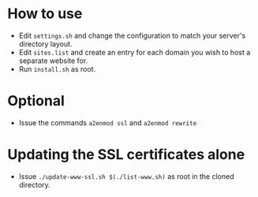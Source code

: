 # How to use
* Edit `settings.sh` and change the configuration to match your server's directory layout.
* Edit `sites.list` and create an entry for each domain you wish to host a separate website for.
* Run `install.sh` as root.

# Optional
* Issue the commands `a2enmod ssl` and `a2enmod rewrite`

# Updating the SSL certificates alone
* Issue `./update-www-ssl.sh $(./list-www.sh)` as root in the cloned directory.
